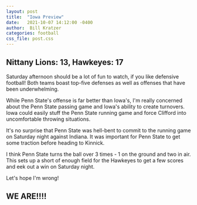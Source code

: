 ```yaml
---
layout: post
title:  "Iowa Preview"
date:   2021-10-07 14:12:00 -0400
author:  Bill Kratzer
categories: football
css_file: post.css
---
```


## Nittany Lions: 13, Hawkeyes: 17

Saturday afternoon should be a lot of fun to watch, if you like defensive football! Both teams boast top-five defenses as well as offenses that have been underwhelming.

While Penn State's offense is far better than Iowa's, I'm really concerned about the Penn State passing game and Iowa's ability to create turnovers. Iowa could easily stuff the Penn State running game and force Clifford into uncomfortable throwing situations.

It's no surprise that Penn State was hell-bent to commit to the running game on Saturday night against Indiana. It was important for Penn State to get some traction before heading to Kinnick.

I think Penn State turns the ball over 3 times - 1 on the ground and two in air.  This sets up a short of enough field for the Hawkeyes to get a few scores and eek out a win on Saturday night.

Let's hope I'm wrong!

## WE ARE!!!!



